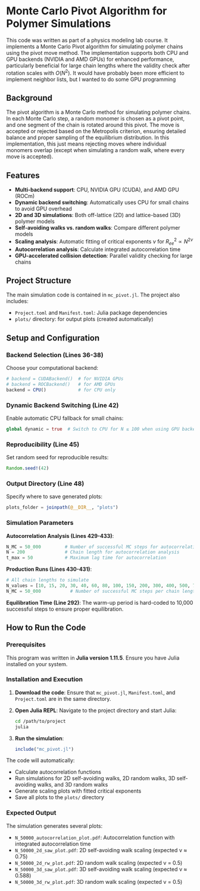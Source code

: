 # Monte Carlo Pivot Algorithm for Polymer Simulations

This code was written as part of a physics modeling lab course. It implements a Monte Carlo Pivot algorithm for simulating polymer chains using the pivot move method. The implementation supports both CPU and GPU backends (NVIDIA and AMD GPUs) for enhanced performance, particularly beneficial for large chain lengths where the validity check after rotation scales with $O(N^2)$. It would have probably been more efficient to implement neighbor lists, but I wanted to do some GPU programming

## Background

The pivot algorithm is a Monte Carlo method for simulating polymer chains. In each Monte Carlo step, a random monomer is chosen as a pivot point, and one segment of the chain is rotated around this pivot. The move is accepted or rejected based on the Metropolis criterion, ensuring detailed balance and proper sampling of the equilibrium distribution. In this implementation, this just means rejecting moves where individual monomers overlap (except when simulating a random walk, where every move is accepted).

## Features

- **Multi-backend support**: CPU, NVIDIA GPU (CUDA), and AMD GPU (ROCm)
- **Dynamic backend switching**: Automatically uses CPU for small chains to avoid GPU overhead
- **2D and 3D simulations**: Both off-lattice (2D) and lattice-based (3D) polymer models
- **Self-avoiding walks vs. random walks**: Compare different polymer models
- **Scaling analysis**: Automatic fitting of critical exponents $\nu$ for $R^2_{ee} ∝ N^{2\nu}$ 
- **Autocorrelation analysis**: Calculate integrated autocorrelation time
- **GPU-accelerated collision detection**: Parallel validity checking for large chains

## Project Structure

The main simulation code is contained in `mc_pivot.jl`. The project also includes:
- `Project.toml` and `Manifest.toml`: Julia package dependencies
- `plots/` directory: for output plots (created automatically)

## Setup and Configuration

### Backend Selection (Lines 36-38)
Choose your computational backend:
```julia
# backend = CUDABackend()  # for NVIDIA GPUs
# backend = ROCBackend()   # for AMD GPUs  
backend = CPU()            # for CPU only
```

### Dynamic Backend Switching (Line 42)
Enable automatic CPU fallback for small chains:
```julia
global dynamic = true  # Switch to CPU for N ≤ 100 when using GPU backend
```

### Reproducibility (Line 45)
Set random seed for reproducible results:
```julia
Random.seed!(42)
```

### Output Directory (Line 48)
Specify where to save generated plots:
```julia
plots_folder = joinpath(@__DIR__, "plots")
```

### Simulation Parameters

**Autocorrelation Analysis (Lines 429-433)**:
```julia
N_MC = 50_000         # Number of successful MC steps for autocorrelation
N = 200               # Chain length for autocorrelation analysis
t_max = 50            # Maximum lag time for autocorrelation
```

**Production Runs (Lines 430-431)**:
```julia
# All chain lengths to simulate
N_values = [10, 15, 20, 30, 40, 60, 80, 100, 150, 200, 300, 400, 500, 700, 1000]
N_MC = 50_000           # Number of successful MC steps per chain length
```

**Equilibration Time (Line 292)**:
The warm-up period is hard-coded to 10,000 successful steps to ensure proper equilibration.

## How to Run the Code

### Prerequisites

This program was written in **Julia version 1.11.5**. Ensure you have Julia installed on your system.

### Installation and Execution

1. **Download the code**: Ensure that `mc_pivot.jl`, `Manifest.toml`, and `Project.toml` are in the same directory.

2. **Open Julia REPL**: Navigate to the project directory and start Julia:
   ```bash
   cd /path/to/project
   julia
   ```

3. **Run the simulation**:
   ```julia
   include("mc_pivot.jl")
   ```

The code will automatically:
- Calculate autocorrelation functions
- Run simulations for 2D self-avoiding walks, 2D random walks, 3D self-avoiding walks, and 3D random walks
- Generate scaling plots with fitted critical exponents
- Save all plots to the `plots/` directory

### Expected Output

The simulation generates several plots:
- `N_50000_autocorrelation_plot.pdf`: Autocorrelation function with integrated autocorrelation time
- `N_50000_2d_saw_plot.pdf`: 2D self-avoiding walk scaling (expected ν ≈ 0.75)
- `N_50000_2d_rw_plot.pdf`: 2D random walk scaling (expected ν = 0.5)
- `N_50000_3d_saw_plot.pdf`: 3D self-avoiding walk scaling (expected ν ≈ 0.588)
- `N_50000_3d_rw_plot.pdf`: 3D random walk scaling (expected ν = 0.5)









